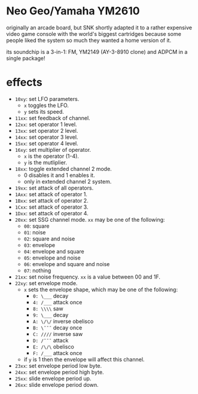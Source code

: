 # Neo Geo/Yamaha YM2610

originally an arcade board, but SNK shortly adapted it to a rather expensive video game console with the world's biggest cartridges because some people liked the system so much they wanted a home version of it.

its soundchip is a 3-in-1: FM, YM2149 (AY-3-8910 clone) and ADPCM in a single package!

# effects

- `10xy`: set LFO parameters.
  - `x` toggles the LFO.
  - `y` sets its speed.
- `11xx`: set feedback of channel.
- `12xx`: set operator 1 level.
- `13xx`: set operator 2 level.
- `14xx`: set operator 3 level.
- `15xx`: set operator 4 level.
- `16xy`: set multiplier of operator.
  - `x` is the operator (1-4).
  - `y` is the mutliplier.
- `18xx`: toggle extended channel 2 mode.
  - 0 disables it and 1 enables it.
  - only in extended channel 2 system.
- `19xx`: set attack of all operators.
- `1Axx`: set attack of operator 1.
- `1Bxx`: set attack of operator 2.
- `1Cxx`: set attack of operator 3.
- `1Dxx`: set attack of operator 4.
- `20xx`: set SSG channel mode. `xx` may be one of the following:
  - `00`: square
  - `01`: noise
  - `02`: square and noise
  - `03`: envelope
  - `04`: envelope and square
  - `05`: envelope and noise
  - `06`: envelope and square and noise
  - `07`: nothing
- `21xx`: set noise frequency. `xx` is a value between 00 and 1F.
- `22xy`: set envelope mode.
  - `x` sets the envelope shape, which may be one of the following:
    - `0: \___` decay
    - `4: /___` attack once
    - `8: \\\\` saw
    - `9: \___` decay
    - `A: \/\/` inverse obelisco
    - `B: \¯¯¯` decay once
    - `C: ////` inverse saw
    - `D: /¯¯¯` attack
    - `E: /\/\` obelisco
    - `F: /___` attack once
  - if `y` is 1 then the envelope will affect this channel.
- `23xx`: set envelope period low byte.
- `24xx`: set envelope period high byte.
- `25xx`: slide envelope period up.
- `26xx`: slide envelope period down.
